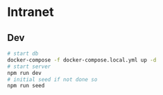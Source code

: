 # Intranet

## Dev
```bash
# start db
docker-compose -f docker-compose.local.yml up -d
# start server
npm run dev
# initial seed if not done so
npm run seed
```